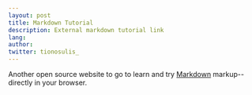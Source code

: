 ```yaml
---
layout: post
title: Markdown Tutorial
description: External markdown tutorial link
lang:	
author:
twitter: tionosulis_
---
```

Another open source website to go to learn and try [Markdown](http://www.markdowntutorial.com/) markup--directly in your browser.
